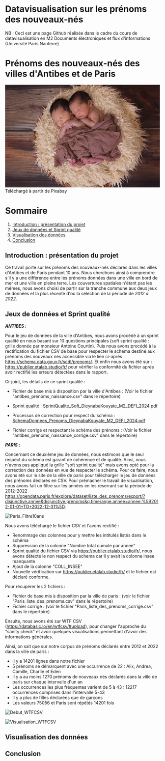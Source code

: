 # Datavisualisation sur les prénoms des nouveaux-nés
NB : Ceci est une page Github réalisée dans le cadre du cours de datavisualisation en M2 Documents électroniques et flux d'informations (Université Paris Nanterre)
# Prénoms des nouveaux-nés des villes d'Antibes et de Paris
![Illustration nouveaux-nés](twins-1628843_1280(1).jpg) 
Téléchargé à partir de Pixabay
# Sommaire 
1. [Introduction : présentation du projet](#presentation)
2. [Jeux de données et Sprint qualité](#donnéesBrutes)
3. [Visualisation des données](#visualisation)
4. [Conclusion](#conclusion)

## Introduction : présentation du projet <a name="presentation"></a>
Ce travail porte sur les prénoms des nouveaux-nés déclarés dans les villes d'Antibes et de Paris pendant 10 ans. Nous cherchons ainsi à comprendre s'il y a une différence entre les prénoms données dans une ville en bord de mer et une ville en pleine terre. Les couvertures spatiales n'étant pas les mêmes, nous avons choisi de partir sur la tranche commune aux deux jeux de données et la plus récente d'où la sélection de la période de _2012 à 2022_.

## Jeux de données et Sprint qualité <a name="donnéesBrutes"></a>
**_ANTIBES :_**

Pour le jeu de données de la ville d'Antibes, nous avons procédé à un sprint qualité en nous basant sur 10 questions principales (soft sprint qualité : grille donnée par monsieur Antoine Courtin). Puis nous avons procédé à la rectification du fichier CSV de base pour respecter le schema destiné aux prénoms des nouveaux nés accessible via le lien ci-après : https://schema.data.gouv.fr/scdl/prenoms/.
Et enfin nous avons été sur : https://publier.etalab.studio/fr/ pour vérifier la conformité du fichier après avoir rectifié les erreurs détectées dans le rapport. 

Ci-joint, les détails de ce sprint qualité : 
+ Fichier de base mis à disposition par la ville d'Antibes : (Voir le fichier "antibes_prenoms_naissance.csv" dans le répertoire)

+ Sprint qualité :
  [SprintQualite_Soft_DieynabaKouyate_M2_DEFI_2024.pdf](https://github.com/DieynabaKOUYATE/Datavisualisation_Prenoms_Nouveaux-nes_Dieynaba_KOUYATE/files/13920336/SprintQualite_Soft_DieynabaKouyate_M2_DEFI_2024.pdf)

+ Processus de correction pour respect du schéma : 
  [SchemaDonnees_Prenoms_DieynabaKouyate_M2_DEFI_2024.pdf](https://github.com/DieynabaKOUYATE/Datavisualisation_Prenoms_Nouveaux-nes_Dieynaba_KOUYATE/files/13920341/SchemaDonnees_Prenoms_DieynabaKouyate_M2_DEFI_2024.pdf)
  
+ Fichier corrigé et respectant le schéma des prénoms : (Voir le fichier "antibes_prenoms_naissance_corrige.csv" dans le répertoire)



**_PARIS :_** 


Concernant ce deuxième jeu de données, nous estimons que le seul respect du schema est garant de cohérence et de qualité. Ainsi, nous n'avons pas appliqué la grille "soft sprint qualité" mais avons opté pour la correction des données en vue de respecter le schéma. 
Pour ce faire, nous avons été sur le site de la ville de paris pour télécharger le jeu de données des prénoms déclarés en CSV. Pour prémacher le travail de visualisation, nous avons fait un filtre sur les années en les reserrant sur la période de 2012-2022 https://opendata.paris.fr/explore/dataset/liste_des_prenoms/export/?disjunctive.annee&disjunctive.prenoms&q.timerange.annee=annee:%5B2012-01-01+TO+2022-12-31%5D.

 ![Paris_Filtre10ans](https://github.com/DieynabaKOUYATE/Datavisualisation_Prenoms_Nouveaux-nes_Dieynaba_KOUYATE/assets/151731756/93ca539e-2031-49a9-bda3-c6c18d2e7cd6)

Nous avons téléchargé le fichier CSV et l'avons rectifié :
+ Renommage des colonnes pour y mettre les intitulés listés dans le schéma 
+ Suppression de la colonne "Nombre total cumule par annee"
+ Sprint qualité du fichier CSV via https://publier.etalab.studio/fr/, nous avons détecté le non respect du schema car il y avait la colonne insee manquante
+ Ajout de la colonne "COLL_INSEE"
+ Nouvelle vérification sur  https://publier.etalab.studio/fr/ et le fichier est déclaré conforme.

Pour récupérer les 2 fichiers :
+ Fichier de base mis à disposition par la ville de paris : (voir le fichier "Paris_liste_des_prenoms.csv" dans le répertoire)
+ Fichier corrigé : (voir le fichier "Paris_liste_des_prenoms_corrige.csv" dans le répertoire)



Ensuite, nous avons été sur WTF CSV (https://databasic.io/en/wtfcsv/#upload), pour changer l'approche du "sanity check" et avoir quelques visualisations permettant d'avoir des informations générales. 

Ainsi, on sait que sur notre corpus de prénoms déclarés entre 2012 et 2022 dans la ville de paris :
+ Il y a 14201 lignes dans notre fichier
+ 5 prénoms se démarquent avec une occurrence de 22 : Alix, Andrea, Camille, Charlie et Eden
+ Il y a au moins 1270 prénoms de nouveaux nés déclarés dans la ville de paris sur chaque intervalle d'un an
+ Les occurrences les plus fréquentes varient de 5 à 43 : 12217 occurrences comprises dans l'intervalle 5-43
+ Il y a plus de filles déclarées que de garçons
+ Les valeurs 75056 et Paris sont répétés 14201 fois

![Debut_WTFCSV](https://github.com/DieynabaKOUYATE/Datavisualisation_Prenoms_Nouveaux-nes_Dieynaba_KOUYATE/assets/151731756/2cff2b95-041d-4575-93a1-aabc192bb03c)

  
![Visualisation_WTFCSV](https://github.com/DieynabaKOUYATE/Datavisualisation_Prenoms_Nouveaux-nes_Dieynaba_KOUYATE/assets/151731756/ff5f2e7c-f5bb-4cc7-8bdb-00eded4b6b74)


## Visualisation des données <a name="visualisation"></a>

## Conclusion <a name="conclusion"></a>
